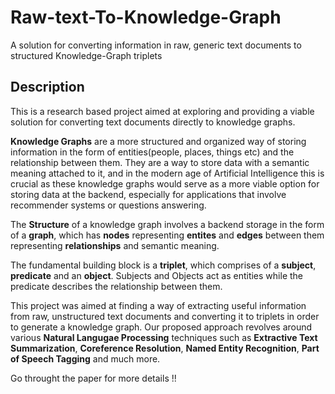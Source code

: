 # Raw-text-To-Knowledge-Graph
A solution for converting information in raw, generic text documents to structured Knowledge-Graph triplets

## Description

This is a research based project aimed at exploring and providing a viable solution for converting text documents directly to knowledge graphs. 

**Knowledge Graphs** are a more structured and organized way of storing information in the form of entities(people, places, things etc) and the relationship between them. They are a way to store data with a semantic meaning attached to it, and in the modern age of Artificial Intelligence this is crucial as these knowledge graphs would serve as a more viable option for storing data at the backend, especially for applications that involve recommender systems or questions answering.

The **Structure** of a knowledge graph involves a backend storage in the form of a **graph**, which has **nodes** representing **entites** and **edges** between them representing **relationships** and semantic meaning. 

The fundamental building block is a **triplet**, which comprises of a **subject**, **predicate** and an **object**. Subjects and Objects act as entities while the predicate describes the relationship between them.

This project was aimed at finding a way of extracting useful information from raw, unstructured text documents and converting it to triplets in order to generate a knowledge graph. Our proposed approach revolves around various **Natural Langugae Processing** techniques such as **Extractive Text Summarization**, **Coreference Resolution**, **Named Entity Recognition**, **Part of Speech Tagging** and much more.

Go throught the paper for more details !!
